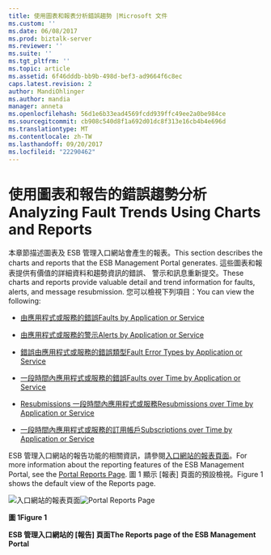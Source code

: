 ```yaml
---
title: 使用圖表和報表分析錯誤趨勢 |Microsoft 文件
ms.custom: ''
ms.date: 06/08/2017
ms.prod: biztalk-server
ms.reviewer: ''
ms.suite: ''
ms.tgt_pltfrm: ''
ms.topic: article
ms.assetid: 6f46dddb-bb9b-498d-bef3-ad9664f6c8ec
caps.latest.revision: 2
author: MandiOhlinger
ms.author: mandia
manager: anneta
ms.openlocfilehash: 56d1e6b33ead4569fcdd939ffc49ee2a0be984ce
ms.sourcegitcommit: cb908c540d8f1a692d01dc8f313e16cb4b4e696d
ms.translationtype: MT
ms.contentlocale: zh-TW
ms.lasthandoff: 09/20/2017
ms.locfileid: "22290462"
---
```

# <a name="analyzing-fault-trends-using-charts-and-reports"></a><span data-ttu-id="937ed-102">使用圖表和報告的錯誤趨勢分析</span><span class="sxs-lookup"><span data-stu-id="937ed-102">Analyzing Fault Trends Using Charts and Reports</span></span>
<span data-ttu-id="937ed-103">本章節描述圖表及 ESB 管理入口網站會產生的報表。</span><span class="sxs-lookup"><span data-stu-id="937ed-103">This section describes the charts and reports that the ESB Management Portal generates.</span></span> <span data-ttu-id="937ed-104">這些圖表和報表提供有價值的詳細資料和趨勢資訊的錯誤、 警示和訊息重新提交。</span><span class="sxs-lookup"><span data-stu-id="937ed-104">These charts and reports provide valuable detail and trend information for faults, alerts, and message resubmission.</span></span> <span data-ttu-id="937ed-105">您可以檢視下列項目：</span><span class="sxs-lookup"><span data-stu-id="937ed-105">You can view the following:</span></span>  
  
-   [<span data-ttu-id="937ed-106">由應用程式或服務的錯誤</span><span class="sxs-lookup"><span data-stu-id="937ed-106">Faults by Application or Service</span></span>](../esb-toolkit/faults-by-application-or-service.md)  
  
-   [<span data-ttu-id="937ed-107">由應用程式或服務的警示</span><span class="sxs-lookup"><span data-stu-id="937ed-107">Alerts by Application or Service</span></span>](../esb-toolkit/alerts-by-application-or-service.md)  
  
-   [<span data-ttu-id="937ed-108">錯誤由應用程式或服務的錯誤類型</span><span class="sxs-lookup"><span data-stu-id="937ed-108">Fault Error Types by Application or Service</span></span>](../esb-toolkit/fault-error-types-by-application-or-service.md)  
  
-   [<span data-ttu-id="937ed-109">一段時間內應用程式或服務的錯誤</span><span class="sxs-lookup"><span data-stu-id="937ed-109">Faults over Time by Application or Service</span></span>](../esb-toolkit/faults-over-time-by-application-or-service.md)  
  
-   [<span data-ttu-id="937ed-110">Resubmissions 一段時間內應用程式或服務</span><span class="sxs-lookup"><span data-stu-id="937ed-110">Resubmissions over Time by Application or Service</span></span>](../esb-toolkit/resubmissions-over-time-by-application-or-service.md)  
  
-   [<span data-ttu-id="937ed-111">一段時間內應用程式或服務的訂用帳戶</span><span class="sxs-lookup"><span data-stu-id="937ed-111">Subscriptions over Time by Application or Service</span></span>](../esb-toolkit/subscriptions-over-time-by-application-or-service.md)  
  
 <span data-ttu-id="937ed-112">ESB 管理入口網站的報告功能的相關資訊，請參閱[入口網站的報表頁面](../esb-toolkit/portal-reports-page.md)。</span><span class="sxs-lookup"><span data-stu-id="937ed-112">For more information about the reporting features of the ESB Management Portal, see the [Portal Reports Page](../esb-toolkit/portal-reports-page.md).</span></span> <span data-ttu-id="937ed-113">圖 1 顯示 [報表] 頁面的預設檢視。</span><span class="sxs-lookup"><span data-stu-id="937ed-113">Figure 1 shows the default view of the Reports page.</span></span>  
  
 <span data-ttu-id="937ed-114">![入口網站的報表頁面](../esb-toolkit/media/portalreportspage.gif "PortalReportsPage")</span><span class="sxs-lookup"><span data-stu-id="937ed-114">![Portal Reports Page](../esb-toolkit/media/portalreportspage.gif "PortalReportsPage")</span></span>  
  
 <span data-ttu-id="937ed-115">**圖 1**</span><span class="sxs-lookup"><span data-stu-id="937ed-115">**Figure 1**</span></span>  
  
 <span data-ttu-id="937ed-116">**ESB 管理入口網站的 [報告] 頁面**</span><span class="sxs-lookup"><span data-stu-id="937ed-116">**The Reports page of the ESB Management Portal**</span></span>